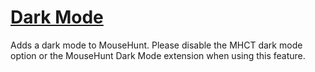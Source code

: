 # [Dark Mode](https://www.mousehuntgame.com/preferences.php?tab=mousehunt-improved-settings#mousehunt-improved-settings-feature-dark-mode)

Adds a dark mode to MouseHunt. Please disable the MHCT dark mode option or the MouseHunt Dark Mode extension when using this feature.
